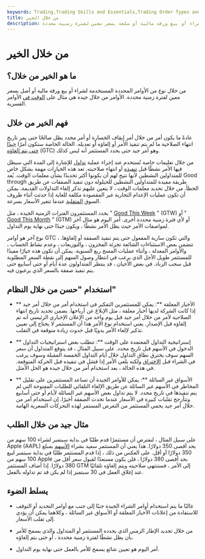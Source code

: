```yaml
---
keywords: Trading,Trading Skills and Essentials,Trading Order Types and Processes,Trading Skills,Trading Orders
title: من خلال الخير
description: من خلال نوع من الأوامر المحددة المستخدمة لشراء أو بيع ورقة مالية أو سلعة بسعر معين لفترة زمنية محددة.
---
```


# من خلال الخير
## ما هو الخير من خلال؟

من خلال نوع من الأوامر المحددة المستخدمة لشراء أو بيع ورقة مالية أو أصل بسعر معين لفترة زمنية محددة. الأوامر من خلال جيدة هي مثال على [الوقت في](/timeinforce) الأوامر القسرية.

## فهم الخير من خلال

عادةً ما يكون أمر من خلال أمر إيقاف الخسارة أو أمر محدد يظل صالحًا حتى يمر تاريخ انتهاء الصلاحية ما لم يتم تنفيذ الأمر أو إلغاؤه أو تعديله. الحالة الخاصة ستكون أمرًا [جيدًا حتى يتم إلغاؤه](/gtc) (GTC) وهو أمر جيد حتى يحدد المستثمر أنه ليس كذلك.

من خلال تعليمات خاصة تُستخدم عند إجراء عملية [تداول](/trade) للإشارة إلى المدة التي سيظل فيها الأمر نشطًا قبل [تنفيذه](/execution) أو انتهاء صلاحيته. تعد هذه الخيارات مهمة بشكل خاص للمتداولين النشطين لأنها تتيح لهم أن يكونوا أكثر تحديدًا بشأن معلمات الوقت. يُعد Good through طريقة مفيدة للمتداولين النشطين للحيلولة دون تنفيذ الصفقات عن طريق الخطأ. من خلال تحديد معلمات الوقت ، لا يتعين عليهم تذكر إلغاء التداولات القديمة. يمكن أن تكون عمليات الإعدام التجارية غير المقصودة مكلفة للغاية إذا حدثت أثناء ظروف السوق [المتقلبة](/volatility) عندما تتغير الأسعار بسرعة.

يحدد المستثمرون الفترات الزمنية الجيدة ، مثل " [Good This Week](/good_this_week) " (GTW) أو " [Good This Month](/goodthismonth) " (GTM) أو لأي فترة زمنية محددة أخرى. أمر اليوم هو مثال آخر لمواصفات الأمر حيث يظل الأمر نشطًا ، ويكون جيدًا حتى نهاية يوم التداول.

نوع آخر هو أوامر GTC ، والتي تكون سارية المفعول حتى يتم تنفيذ الصفقة أو إلغاؤها. تتضمن بعض الاستثناءات الشائعة تجزئة المخزون ، والتوزيعات ، وعدم نشاط الحساب ، والأوامر المعدلة ، وأثناء عمليات المسح ربع السنوية. يمكن أن تكون هذه خيارًا مفيدًا للمستثمر طويل الأجل الذي يرغب في انتظار وصول السهم إلى نقطة السعر المطلوبة قبل سحب الزناد. في بعض الأحيان ، قد ينتظر المتداولون عدة أيام أو حتى أسابيع حتى يتم تنفيذ صفقة بالسعر الذي يرغبون فيه.

## استخدام "حسن من خلال النظام"

- ** الأخبار المعلقة **: يمكن للمستثمرين التفكير في استخدام أمر من خلال أمر جيد إذا كانت الشركة لديها أخبار معلقة ، مثل الإبلاغ عن أرباحها. يضمن تحديد تاريخ انتهاء الصلاحية لأمر من خلال أمر جيد قبل يوم واحد من الإعلان الإخباري الرئيسي أنه تم إلغاؤه قبل الإصدار. يعني استخدام نوع الأمر هذا أن المستثمر لا يحتاج إلى تعيين تذكير لإلغاء الأمر يدويًا قبل حدوث زيادة متوقعة في التقلب.

- ** إستراتيجية التداول المعتمدة على الوقت **: تتطلب بعض استراتيجيات التداول الدخول في الأسهم قبل تاريخ محدد. على سبيل المثال ، قد يتوقع المتداول أن سعر السهم سوف يخترق نطاق التداول خلال أيام التداول الخمسة المقبلة وسوف يرغب في الشراء قبل [الاختراق](/breakout) ولكنه يلغي الأمر إذا فشل في تنفيذه قبل الحركة المتوقعة. في هذه الحالة ، يعد استخدام أمر من خلال جيدة هو الحل الأمثل.

- ** الأسواق غير السائلة **: يمكن للأوامر الجيدة أن تساعد المستثمرين على تقليل المخاطر في الأسهم غير السائلة عن طريق الإلغاء التلقائي للطلبات المفتوحة التي لم يتم تنفيذها في تاريخ محدد. لا يتم تداول بعض الأسهم غير السائلة لأيام أو حتى أسابيع وتتأرجح تقلبات كبيرة في الأسعار عندما تحدث الصفقة أخيرًا. إن استخدام أمر من خلال أمر جيد يحمي المستثمر من التعرض المستمر لهذه التحركات السعرية الهامة.

## مثال جيد من خلال الطلب

على سبيل المثال ، لنفترض أن مستثمرًا قدم طلبًا في بداية سبتمبر لشراء 100 سهم من Apple (AAPL) بحد أقصى 350 دولارًا. هذا يعني أن المستثمر سعيد بشراء [الأسهم](/shares) بمبلغ 350 دولارًا أو أقل. على العكس من ذلك ، إذا قدم المستثمر طلبًا في بداية سبتمبر لبيع 100 سهم من Apple بحد أقصى 380 دولارًا ، فلن يكون مستعدًا لقبول سعر أقل من 380 دولارًا. إذا أضاف المستثمر GTM إلى الأمر ، فستنتهي صلاحيته ويتم إلغاؤه تلقائيًا عند إغلاق العمل في 30 سبتمبر إذا لم يكن قد تم تداوله بالفعل.

## يسلط الضوء

- غالبًا ما يتم استخدام أوامر الشراء الجيدة جنبًا إلى جنب مع أوامر التحديد أو التوقف للاستفادة من إعلانات الأخبار المعلقة أو الأسواق غير السائلة ، وكلاهما يمكن أن يؤدي إلى تقلب الأسعار.

- من خلال تحديد الإطار الزمني الذي يحدده المستثمر أو المتداول والذي يسمح للأمر بأن يظل نشطًا لفترة زمنية محددة ، أو حتى يتم إلغاؤه.

- أمر اليوم هو تعيين شائع يسمح للأمر بالعمل حتى نهاية يوم التداول.

